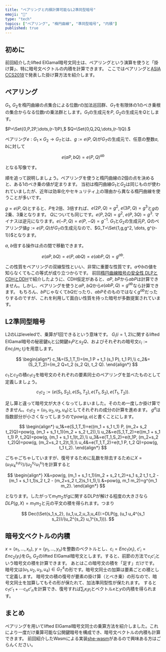 ```yaml
---
title: "ペアリングと内積計算可能なL2準同型暗号"
emoji: "🧮"
type: "tech"
topics: ["ペアリング", "楕円曲線", "準同型暗号", "内積"]
published: true
---
```

## 初めに
前回紹介したlifted ElGamal暗号文同士は、ペアリングという演算を使うと「掛け算」、特に暗号文ベクトルの内積を計算できます。
ここではペアリングと[ASIA CCS2018](https://dl.acm.org/doi/10.1145/3196494.3196552)で発表した掛け算方法を紹介します。

## ペアリング
$G_1$, $G_2$を楕円曲線の点集合による位数$r$の加法巡回群、$G_T$を有限体の1のべき乗根の集合からなる位数$r$の乗法群とします。$G_1$の生成元を$P$, $G_2$の生成元を$Q$とします。

$P=\Set{0,P,2P,\dots,(r-1)P},$
$Q=\Set{0,Q,2Q,\dots,(r-1)Q}.$

ペアリング$e:G_1 \times G_2 \rightarrow G_T$とは、$g:=e(P,Q)$が$G_T$の生成元で、任意の整数$a$, $b$に対して

$$
e(aP,bQ)=e(P,Q)^{ab}
$$

となる写像です。

順を追って説明しましょう。ペアリングを使うと楕円曲線の2個の点を決めると、ある1のべき乗の値が定まります。
当初は楕円曲線$G_1$と$G_2$は同じものが使われていましたが、近年は効率化やセキュリティ上の理由から異なる楕円曲線を使うことが多いです。

$g=e(P,Q)$とすると、$P$を2倍、3倍すれば、$e(2P,Q)=g^2$, $e(3P,Q)=g^3$と$g$の2乗、3乗となります。
$Q$についても同じです。$e(P,2Q)=g^2$, $e(P,3Q)=g^3$. マイナスは逆元になります。$e(-P,Q)=e(P,-Q)=g^{-1}$.
$G_1$と$G_2$の生成元$P$, $Q$のペアリング値$g:=e(P,Q)$が$G_T$の生成元なので、$G_T=\Set{1,g,g^2, \dots, g^{r-1}}$となります。

$a$, $b$倍する操作は点の間で移動できます。

$$
e(aP, bQ)=e(P, abQ)=e(abP, Q) = g^{ab}.
$$

この性質をペアリングの双線型性といい、非常に重要な性質です。$a$や$b$の値を知らなくてもこの等式が成り立つからです。
前回[楕円曲線暗号の安全性 DLPとCDHとDDH](https://zenn.dev/herumi/articles/ecc-dlp-cdh-ddh)で紹介したように、CDH仮定があると、$aP$, $bP$から$abP$は計算できません。しかし、ペアリングを使うと$aP$, $bQ$から$e(abP, Q)=g^{ab}$なら計算できます。
もちろん、$bP$じゃなくて$bQ$だったり、$abP$そのものではなく$g^{ab}$だったりするのですが、これを利用して面白い性質を持った暗号が多数提案されています。

## L2準同型暗号
L2のLはleveledで、乗算が1回できるという意味です。
$G_i$($i=1,2$)に関するlifted ElGamal暗号の秘密鍵$s_i$と公開鍵$s_1 P$と$s_2 Q$、およびそれぞれの暗号文$c_i:=Enc_i(m_i;t_i)$を用意します。

$$
\begin{align*}
c_1&=(S_1,T_1)=(m_1 P + t_1 (s_1 P), t_1 P),\\
c_2&=(S_2,T_2)=(m_2 Q+t_2 (s_2 Q), t_2 Q).
\end{align*}
$$


$c_1$と$c_2$の積$c_1 c_2$を暗号文のそれぞれの要素同士のペアリングを並べたものとして定義しましょう。

$$
c_1 c_2 := (e(S_1,S_2), e(S_1,T_2),e(T_1,S_2), e(T_1,T_2)).
$$

足し算と違って暗号文が大きくなってしまいました。そのため一度しか掛け算できません。$c_1 c_2 = (u_1, u_2, u_3, u_4)$としてそれぞれの成分の計算を進めます。
$g^a$は指数部分が小さくなってしまうので$pow(g,a)$と書くことにします。

$$
\begin{align*}
u_1&=e(S_1,T_1)=e((m_1 + s_1 t_1) P, (m_2+ s_2 t_2)Q)=pow(g, (m_1 + s_1 t_1)(m_2 + s_2 t_2)),\\
u_2&=e(S_1,T_2)=e((m_1 + s_1 t_1) P, t_2Q)=pow(g, (m_1 + s_1 t_1)t_2),\\
u_3&=e(T_1,S_2)=e(t_1P, (m_2+s_2 t_2)Q)=pow(g, (m_2+s_2 t_2)t_1),\\
u_4&=e(T_1,T_2)=e(t_1 P, t_2 Q)=pow(g, t_1 t_2).
\end{align*}
$$

ごちゃごちゃしていますが、復号するために乱数を除去するために$X=(u_1 u_4^{s_1 s_2})/(u_2^{s_2} u_1^{s_1})$を計算すると

$$
\begin{align*}
X&=pow(g, (m_1 + s_1 t_1)(m_2 + s_2 t_2)+s_1 s_2 t_1 t_2 - (m_1 + s_1 t_1)s_2 t_2 - (m_2+s_2 t_2)s_1 t_1),\\
&=pow(g, m_1 m_2)=g^{m_1 m_2}.
\end{align*}
$$

となります。したがって$m_1 m_2$が$g$に関するDLPが解ける程度の大きさなら$DLP(g,X)=m_1 m_2$と元の平文の積を得られます。つまり

$$
Dec(\Set{s_1,s_2}, (u_1,u_2,u_3,u_4)):=DLP(g, (u_1 u_4^{s_1 s_2})/(u_2^{s_2} u_1^{s_1})).
$$

## 暗号文ベクトルの内積

$x=(x_1, \dots, x_n)$, $y=(y_1, \dots, y_n)$を整数のベクトルとし、$c_i=Enc_1(x_i)$, $c'_i=Enc_2(y_i)$を$G_1$, $G_2$のlifted ElGamal暗号文とします。すると、前節の方法で$c_i c'_i$という暗号文の積を計算できます。
あとはこの暗号文の積を「足す」だけです。暗号文は$(u_1,u_2,u_3,u_4)\in {G_T}^4$の形です。暗号文同士の加算は要素ごとの積として定義します。
暗号文の積の復号が要素の掛け算（とべき乗）の形なので、暗号文同士を加算してもその形が保たれて、加法準同型性が保たれます。
すると$c_1 c'_1 + \cdots c_n c'_n$を計算でき、復号すれば$\sum_i x_i y_i$とベクトル$x$と$y$の内積を得られます。

## まとめ
ペアリングを用いてlifted ElGamal暗号文同士の乗算方法を紹介しました。これにより一度だけ乗算可能な公開鍵暗号を構成でき、暗号文ベクトルの内積も計算できます。
前回紹介したWasmによる実装[she-wasm](https://github.com/herumi/she-wasm)があるので興味ある方はごらんください。
